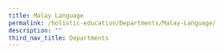 ```yaml
---
title: Malay Language
permalink: /holistic-education/Departments/Malay-Language/
description: ""
third_nav_title: Departments
---
```

